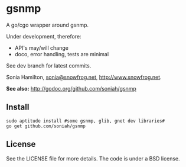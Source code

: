 gsnmp
======

A go/cgo wrapper around gsnmp.

Under development, therefore:

* API's may/will change
* doco, error handling, tests are minimal

See dev branch for latest commits.

Sonia Hamilton, sonia@snowfrog.net, http://www.snowfrog.net.

**See also:** http://godoc.org/github.com/soniah/gsnmp

Install
-------

```shell
sudo aptitude install #some gsnmp, glib, gnet dev libraries#
go get github.com/soniah/gsnmp
```

License
-------

See the LICENSE file for more details. The code is under a BSD license.
